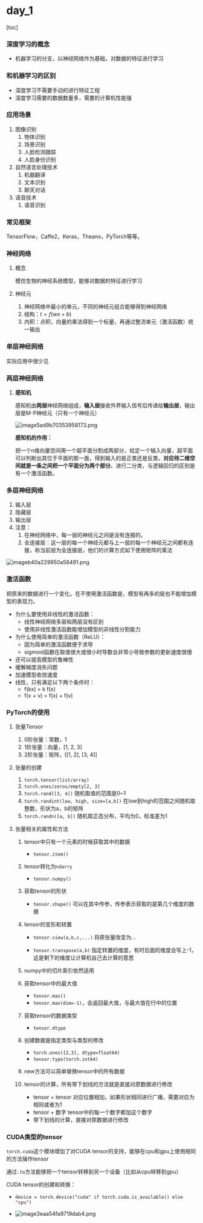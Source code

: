 # day_1

[toc]



### 深度学习的概念

* 机器学习的分支，以神经网络作为基础，对数据的特征进行学习

### 和机器学习的区别

* 深度学习不需要手动的进行特征工程
* 深度学习需要的数据数量多，需要的计算机性能强

### 应用场景

1. 图像识别
   1. 物体识别
   2. 场景识别
   3. 人脸检测跟踪
   4. 人脸身份识别
2. 自然语言处理技术
   1. 机器翻译
   2. 文本识别
   3. 聊天对话
3. 语音技术
   1. 语音识别

### 常见框架

TensorFlow，Caffe2，Keras，Theano，PyTorch等等。

### 神经网络

1. 概念

   模仿生物的神经系统模型，能够对数据的特征进行学习

2. 神经元

   1. 神经网络中最小的单元，不同的神经元组合能够得到神经网络
   2. 结构：$t = f(wx+b)$
   3. 内积：点积，向量的乘法得到一个标量，再通过整流单元（激活函数）统一输出

### 单层神经网络

实际应用中很少见

### 两层神经网络

1. **感知机**

   感知机由**两层**神经网络组成，**输入层**接收外界输入信号后传递给**输出层**，输出层是M-P神经元（只有一个神经元）

   ![image5ad9b70353958173.png](https://file.moetu.org/images/2020/02/03/image5ad9b70353958173.png)

   **感知机的作用：**

   把一个n维向量空间用一个超平面分割成两部分，给定一个输入向量，超平面可以判断出其位于平面的那一面，得到输入的是正类还是反类，**对应待二维空间就是一条之间把一个平面分为两个部分**。进行二分类，与逻辑回归的区别是有一个激活函数。

### 多层神经网络

1. 输入层
2. 隐藏层
3. 输出层
4. 注意：
   1. 在神经网络中，每一层的神经元之间是没有连接的。
   2. 全连接层：这一层的每一个神经元都与上一层的每一个神经元之间都有连接，称当前层为全连接层，他们的计算方式如下使用矩阵的乘法

![imageb40a229950a58491.png](https://file.moetu.org/images/2020/02/03/imageb40a229950a58491.png)

### 激活函数

把原来的数据进行一个变化。在不使用激活函数是，模型有再多的层也不能增加模型的表现力。

* 为什么要使用非线性的激活函数：
  * 线性神经网络多层和两层没有区别
  * 使用非线性激活函数能增加模型的非线性分割能力
* 为什么使用简单的激活函数（ReLU）：
  * 因为简单的激活函数便于求导
  * sigmoid函数在取值很大或很小时导数会非常小导致参数的更新速度很慢 
* 还可以提高模型的鲁棒性
* 缓解梯度消失问题
* 加速模型收敛速度
* 线性，只有满足以下两个条件时：
  * f(kx) = k f(x)
  * f(x + v) = f(x) + f(v)

### PyTorch的使用

1. 张量Tensor

   1. 0阶张量：常数，1
   2. 1阶张量：向量，[1, 2, 3]
   3. 2阶张量：矩阵，[[1, 2], [3, 4]]

2. 张量的创建

   1. `torch.tensor(list/array)`
   2. `torch.ones/zeros/empty[2, 3]`
   3. `torch.rand([3, 4])` 随机取值的范围是0~1
   4. `torch.randint(low, high, size=[a,b])` 在low到high的范围之间随机取整数，形状为a，b的矩阵
   5. `torch.randn([a, b])` 随机取正态分布，平均为0，标准差为1

3. 张量相关的属性和方法

   1. tensor中只有一个元素的时候获取其中的数据

      * `tensor.item()`

   2. tensor转化为`ndarry`

      * `tensor.numpy()`

   3. 获取tensor的形状

      * `tensor.shape()` 可以在其中传参，传参表示获取的是第几个维度的数据

   4. tensor的变形和转置

      * `tensor.view(a,b,c,...)` 将原张量改变为...

      * `tensor.transpose(a,b)` 指定转置的维度，有时后面的维度会写上-1，这是剩下的维度让计算机自己去计算的意思

   5. numpy中的切片索引依然适用

   6. 获取tensor中的最大值

      * `tensor.max()`
      * `tensor.max(dim=-1)`，会返回最大值，与最大值在行中的位置

   7. 获取tensor的数据类型

      * `tensor.dtype`

   8. 创建数据是指定类型与类型的修改

      * `torch.ones([2,3], dtype=float64)`
      * `tensor.type(torch.int64)`

   9. new方法可以简单替换tensor中的所有数据

   10. tensor的计算，所有带下划线的方法就是直接对原数据进行修改

       * tensor + tensor 对应位置相加，如果形状相同进行广播，需要对应为相同或者为1
       * tensor + 数字 tensor中的每一个数字都加这个数字
       * 带下划线的计算，直接对原数据进行修改

### CUDA类型的tensor

`torch.cuda`这个模块增加了对CUDA tensor的支持，能够在cpu和gpu上使用相同的方法操作tensor

通过`.to`方法能够把一个tensor转移到另一个设备（比如从cpu转移到gpu）

CUDA tensor的创建和转换：

* `device = torch.device("cuda" if torch.cuda.is_available() else "cpu")`

* ![image3eaa54fa9719dab4.png](https://file.moetu.org/images/2020/02/04/image3eaa54fa9719dab4.png)

  